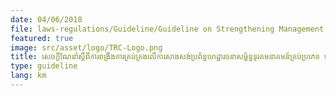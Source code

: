 ```yaml
---
date: 04/06/2018
file: laws-regulations/Guideline/Guideline on Strengthening Management on the Construction of all Types of Telecommunications Infrastructure in the Capital Province.pdf
featured: true
image: src/asset/logo/TRC-Logo.png
title: សេចក្តីណែនាំស្តីពីការពង្រឹងការគ្រប់គ្រងលើការសាងសង់ប្រព័ន្ធហេដ្ឋារចនាសម្ព័ន្ធទូរគមនាគមន៍គ្រប់ប្រភេទ នៅតាមភូមិសាស្រ្តរាជធានី/ខេត្ត
type: guideline
lang: km
---
```

